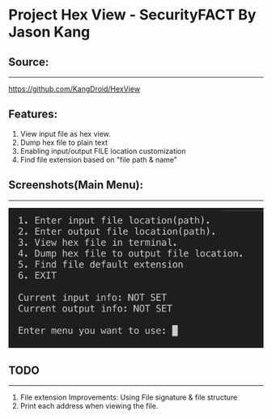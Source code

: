# Project Hex View - SecurityFACT By Jason Kang

## Source:
----
https://github.com/KangDroid/HexView

## Features:
1. View input file as hex view.
2. Dump hex file to plain text
3. Enabling input/output FILE location customization
4. Find file extension based on "file path & name"

## Screenshots(Main Menu):
----
![test](./test.png)

## TODO
----
1. File extension Improvements: Using File signature & file structure
2. Print each address when viewing the file.